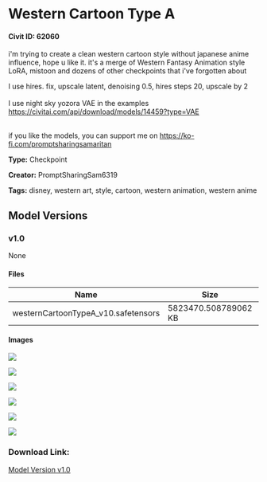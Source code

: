 # Western Cartoon Type A

#### Civit ID: 62060

<p>i'm trying to create a clean western cartoon style without japanese anime influence, hope u like it. it's a merge of Western Fantasy Animation style LoRA, mistoon and dozens of other checkpoints that i've forgotten about</p><p></p><p>I use hires. fix, upscale latent, denoising 0.5, hires steps 20, upscale by 2<br /><br />I use night sky yozora VAE in the examples <a target="_blank" rel="ugc" href="https://civitai.com/api/download/models/14459?type=VAE">https://civitai.com/api/download/models/14459?type=VAE</a></p><p><a target="_blank" rel="ugc" href="https://civitai.com/api/download/models/14459?type=VAE%EF%BF%BC%EF%BF%BCif"><br /></a>if you like the models, you can support me on <a target="_blank" rel="ugc" href="https://ko-fi.com/promptsharingsamaritan">https://ko-fi.com/promptsharingsamaritan</a><br /></p>

**Type:** Checkpoint

**Creator:** PromptSharingSam6319

**Tags:** disney, western art, style, cartoon, western animation, western anime

## Model Versions

### v1.0

None

#### Files

| Name | Size | Type | Format | Download Url | AutoV1 | AutoV2 | SHA256 | CRC32 | BLAKE3 |
| --- | --- | --- | --- | --- | --- | --- | --- | --- | --- |
| westernCartoonTypeA_v10.safetensors | 5823470.508789062 KB | Model | SafeTensor | https://civitai.com/api/download/models/66582 | AEAF7B07 | 9B020EED88 | 9B020EED8820ADA4C285147A1D35305615E3E7672C555601DB1E4347591AB880 | A6E70B8E | 5A3111310350494E3AA8509EBF0E8241D330BFB13E294FB5364154A6445E6B56 |

#### Images

<p><img src="https://image.civitai.com/xG1nkqKTMzGDvpLrqFT7WA/9658ad27-2a1e-4c5e-b4f6-4ae622a141c6/width=450/739595.jpeg" /></p>

<p><img src="https://image.civitai.com/xG1nkqKTMzGDvpLrqFT7WA/b55d03ec-e15d-4545-8000-31ee9a650805/width=450/739600.jpeg" /></p>

<p><img src="https://image.civitai.com/xG1nkqKTMzGDvpLrqFT7WA/032dd630-7955-427a-97a0-7363bd60c63a/width=450/739610.jpeg" /></p>

<p><img src="https://image.civitai.com/xG1nkqKTMzGDvpLrqFT7WA/1d64468f-73b0-481d-9c96-dcc4e2865c7f/width=450/739627.jpeg" /></p>

<p><img src="https://image.civitai.com/xG1nkqKTMzGDvpLrqFT7WA/6c88a4da-647a-4037-a323-5517691f453c/width=450/739630.jpeg" /></p>

<p><img src="https://image.civitai.com/xG1nkqKTMzGDvpLrqFT7WA/e88ce108-618d-4346-a459-14e9267a682c/width=450/739641.jpeg" /></p>

### Download Link:

[Model Version v1.0](https://civitai.com/api/download/models/66582)

